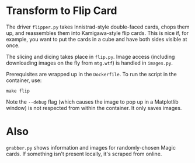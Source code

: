 
# Transform to Flip Card

The driver `flipper.py` takes Innistrad-style double-faced cards, chops them up, and reassembles them into Kamigawa-style flip cards. This is nice if, for example, you want to put the cards in a cube and have both sides visible at once.

The slicing and dicing takes place in `flip.py`. Image access (including downloading images on the fly from `mtg.wtf`) is handled in `images.py`.

Prerequisites are wrapped up in the `Dockerfile`. To run the script in the container, use:

```
make flip
```

Note the `--debug` flag (which causes the image to pop up in a Matplotlib window) is not respected from within the container. It only saves images.

# Also

`grabber.py` shows information and images for randomly-chosen Magic cards. If something isn't present locally, it's scraped from online.
